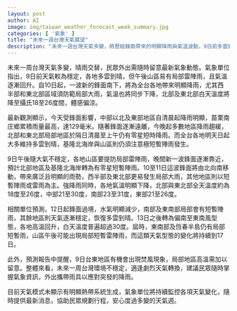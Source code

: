 ```yaml
---
layout: post
author: AI
image: img/taiwan_weather_forecast_week_summary.jpg
categories: [ '氣象' ]
title: "未來一週台灣天氣展望"
description: "未來一週台灣天氣多變，將歷經鋒面帶來的明顯降雨與氣溫波動，9日前多雲到晴偶有午後雷陣雨，10至11日受鋒面南下影響，西半部及東北部將有大雨及明顯降溫。12日後水氣減少，天氣逐步恢復穩定，13日起高溫回升，山區午後留意短暫雷陣雨，需隨時留意最新氣象動態與攜帶雨具應對。"
---
```

未來一周台灣天氣多變，晴雨交替，民眾外出需隨時留意最新氣象動態。氣象單位指出，9日前天氣較為穩定，各地多雲到晴，但午後山區易有局部雷陣雨，且氣溫逐漸回升。自10日起，一波新的鋒面南下，將為全台各地帶來明顯降雨，尤其西半部和東北部區域須防範局部大雨，氣溫也將同步下降，北部及東北部白天溫度將降至攝氏18至26度間，體感偏涼。

最新觀測顯示，今天受鋒面影響，中部以北及東部地區自清晨起降雨明顯，苗栗南庄鄉累積雨量最高，達129毫米。隨著鋒面逐漸遠離，今晚起多數地區降雨趨緩，北部和東北部局部地區於隔日清晨至上午仍有零星短時降雨。而全台各地明天日起大多維持多雲到晴，基隆北海岸與山區則仍須注意極短暫陣雨發生。

9日午後隨大氣不穩定，各地山區要提防局部雷陣雨，晚間新一波鋒面逐漸靠近，預計北部地區及基隆北海岸轉為有零星短暫陣雨。10至11日這波鋒面將由北向南移動，帶來廣泛且明顯的雨勢，西半部及東北部更易發生局部大雨，其他地區則以短暫陣雨或雷雨為主。強降雨同時，各地氣溫明顯下降，北部與東北部全天溫度約為18度至26度，中部21至30度，南部23至31度，東部21至26度。

相關單位預測，12日起鋒面過境，水氣明顯減少，南部及東南部局部會有短暫陣雨，其餘地區則天氣逐漸穩定，恢復多雲到晴。13日之後轉為偏南至東南風型態，各地高溫回升，白天溫度普遍超過30度。屆時，東南部及恆春半島仍有局部短暫雨，山區午後可能出現局部短暫雷陣雨，而這類天氣型態的變化將持續到17日。

此外，預測報告中提醒，9日台東地區有機會出現焚風現象，局部地區高溫需加以留意。整體來看，未來一周台灣環境不穩定，適逢劇烈天氣轉換，建議民眾隨時掌握氣象資訊，外出攜帶雨具以應對突發的降雨。

目前天氣模式未顯示有明顯熱帶系統生成，氣象單位將持續監控各項天氣變化，隨時提供最新消息，協助民眾規劃行程，安心度過多變的天氣週。